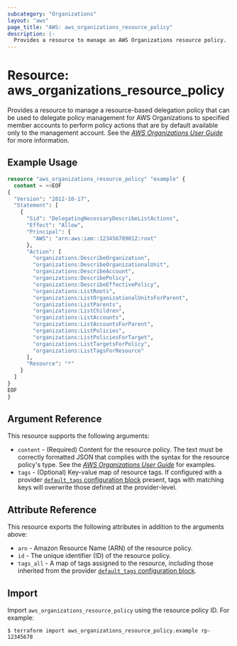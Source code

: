 ```yaml
---
subcategory: "Organizations"
layout: "aws"
page_title: "AWS: aws_organizations_resource_policy"
description: |-
  Provides a resource to manage an AWS Organizations resource policy.
---
```


# Resource: aws_organizations_resource_policy

Provides a resource to manage a resource-based delegation policy that can be used to delegate policy management for AWS Organizations to specified member accounts to perform policy actions that are by default available only to the management account. See the [_AWS Organizations User Guide_](https://docs.aws.amazon.com/organizations/latest/userguide/orgs_delegate_policies.html) for more information.

## Example Usage

```terraform
resource "aws_organizations_resource_policy" "example" {
  content = <<EOF
{
  "Version": "2012-10-17",
  "Statement": [
    {
      "Sid": "DelegatingNecessaryDescribeListActions",
      "Effect": "Allow",
      "Principal": {
        "AWS": "arn:aws:iam::123456789012:root"
      },
      "Action": [
        "organizations:DescribeOrganization",
        "organizations:DescribeOrganizationalUnit",
        "organizations:DescribeAccount",
        "organizations:DescribePolicy",
        "organizations:DescribeEffectivePolicy",
        "organizations:ListRoots",
        "organizations:ListOrganizationalUnitsForParent",
        "organizations:ListParents",
        "organizations:ListChildren",
        "organizations:ListAccounts",
        "organizations:ListAccountsForParent",
        "organizations:ListPolicies",
        "organizations:ListPoliciesForTarget",
        "organizations:ListTargetsForPolicy",
        "organizations:ListTagsForResource"
      ],
      "Resource": "*"
    }
  ]
}
EOF
}
```

## Argument Reference

This resource supports the following arguments:

* `content` - (Required) Content for the resource policy. The text must be correctly formatted JSON that complies with the syntax for the resource policy's type. See the [_AWS Organizations User Guide_](https://docs.aws.amazon.com/organizations/latest/userguide/orgs_manage_policies_delegate_examples.html) for examples.
* `tags` - (Optional) Key-value map of resource tags. If configured with a provider [`default_tags` configuration block](https://registry.terraform.io/providers/hashicorp/aws/latest/docs#default_tags-configuration-block) present, tags with matching keys will overwrite those defined at the provider-level.

## Attribute Reference

This resource exports the following attributes in addition to the arguments above:

* `arn` - Amazon Resource Name (ARN) of the resource policy.
* `id` - The unique identifier (ID) of the resource policy.
* `tags_all` - A map of tags assigned to the resource, including those inherited from the provider [`default_tags` configuration block](https://registry.terraform.io/providers/hashicorp/aws/latest/docs#default_tags-configuration-block).

## Import

Import `aws_organizations_resource_policy` using the resource policy ID. For example:

```
$ terraform import aws_organizations_resource_policy.example rp-12345678
```
